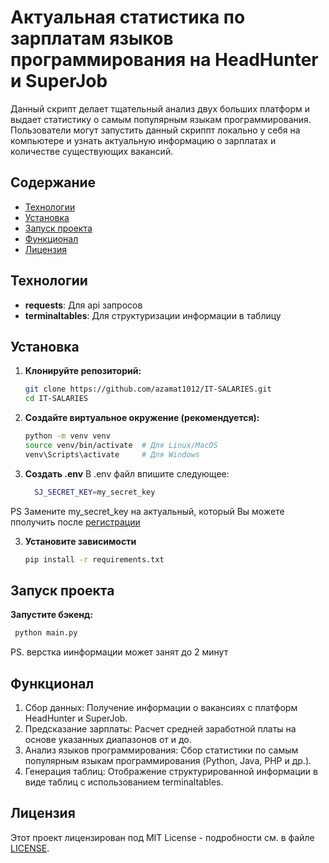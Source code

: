# Актуальная статистика по зарплатам языков программирования на HeadHunter и SuperJob

Данный скрипт делает тщательный анализ двух больших платформ и выдает статистику о самым популярным языкам программирования.
Пользователи могут запустить данный скриппт локально у себя на компьютере и узнать актуальную информацию о зарплатах и 
количестве существующих вакансий. 

## Содержание

- [Технологии](#технологии)
- [Установка](#установка)
- [Запуск проекта](#запуск-проекта)
- [Функционал](#функционал)
- [Лицензия](#лицензия)

## Технологии

- **requests**: Для api запросов
- **terminaltables**: Для структуризации информации в таблицу

## Установка

1. **Клонируйте репозиторий:**
   ```bash
   git clone https://github.com/azamat1012/IT-SALARIES.git
   cd IT-SALARIES
   ```

2. **Создайте виртуальное окружение (рекомендуется):**

    ```bash     
    python -m venv venv
    source venv/bin/activate  # Для Linux/MacOS
    venv\Scripts\activate     # Для Windows
    ```

3. **Создать .env**
   В .env файл впишите следующее:
   ```bash     
     SJ_SECRET_KEY=my_secret_key
    ```
PS Замените my_secret_key на актуальный,  который Вы можете пполучить после [регистрации](https://api.superjob.ru/register)

3. **Установите зависимости**
   ```bash
   pip install -r requirements.txt
   ```

## Запуск проекта

**Запустите бэкенд:**
   ```bash
    python main.py
   ```

PS. верстка иинформации может занят до 2 минут

## Функционал

1. Сбор данных: Получение информации о вакансиях с платформ HeadHunter и SuperJob.
2. Предсказание зарплаты: Расчет средней заработной платы на основе указанных диапазонов от и до.
3. Анализ языков программирования: Сбор статистики по самым популярным языкам программирования (Python, Java, PHP и др.).
4. Генерация таблиц: Отображение структурированной информации в виде таблиц с использованием terminaltables.


## Лицензия

Этот проект лицензирован под MIT License - подробности см. в файле [LICENSE](LICENSE).
